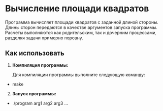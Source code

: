 # Вычисление площади квадратов  

Программа вычисляет площади квадратов с заданной длиной стороны. Длины сторон передаются в качестве аргументов запуска программы. Расчеты выполняются как родительским, так и дочерним процессами, разделяя задачи примерно поровну.  

## Как использовать  

1. **Компиляция программы:**  

   Для компиляции программы выполните следующую команду:    
- make    
2. **Запуск программы:**  
- ./program arg1 arg2 arg3 ...  
